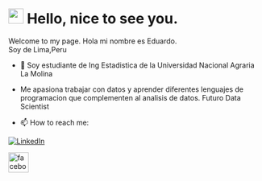<h1><img src="https://emojis.slackmojis.com/emojis/images/1536350972/4592/blob-wink.gif" width="30"/> Hello, nice to see you.</h1>


<p>Welcome to my page.</b> Hola mi nombre es Eduardo. </br>
Soy de Lima,Peru<img src="https://image.flaticon.com/icons/svg/323/323273.svg" width="13"/> </p>

- 🌱 Soy estudiante de Ing Estadistica de la Universidad Nacional Agraria La Molina

-  Me apasiona trabajar con datos y aprender diferentes lenguajes de programacion que complementen al analisis de datos.
Futuro Data Scientist 

- 📫 How to reach me:
<p><a href="https://twitter.com/CasalloF" target="_blank"><a href="https://www.linkedin.com/in/eduardo-corrales-huaman-a5baa91a0/" target="_blank"><img alt="LinkedIn" src="https://img.shields.io/badge/linkedin-%230077B5.svg?&style=for-the-badge&logo=linkedin&logoColor=white"/></a> 
</p>

[<img src='https://cdn.jsdelivr.net/npm/simple-icons@3.0.1/icons/facebook.svg' alt='facebook' height='40'>](https://www.facebook.com/eduardoj.crraleshuaman/)



 

